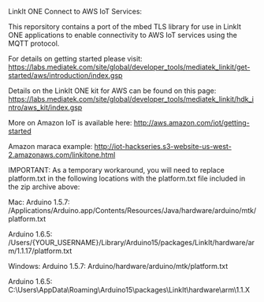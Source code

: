 LinkIt ONE Connect to AWS IoT Services:

This reporsitory contains a port of the mbed TLS library for use in LinkIt ONE applications to enable connectivity to AWS IoT services using the MQTT protocol.

For details on getting started please visit: https://labs.mediatek.com/site/global/developer_tools/mediatek_linkit/get-started/aws/introduction/index.gsp

Details on the LinkIt ONE kit for AWS can be found on this page: https://labs.mediatek.com/site/global/developer_tools/mediatek_linkit/hdk_intro/aws_kit/index.gsp

More on Amazon IoT is available here: http://aws.amazon.com/iot/getting-started

Amazon maraca example:
http://iot-hackseries.s3-website-us-west-2.amazonaws.com/linkitone.html

IMPORTANT: 
As a temporary workaround, you will need to replace platform.txt in the following locations with the platform.txt file included in the zip archive above:

Mac:
Arduino 1.5.7: /Applications/Arduino.app/Contents/Resources/Java/hardware/arduino/mtk/platform.txt

Arduino 1.6.5: /Users/{YOUR_USERNAME}/Library/Arduino15/packages/LinkIt/hardware/arm/1.1.17/platform.txt

Windows:
Arduino 1.5.7:
Arduino/hardware/arduino/mtk/platform.txt

Arduino 1.6.5:
C:\Users<username>\AppData\Roaming\Arduino15\packages\LinkIt\hardware\arm\1.1.X
